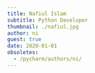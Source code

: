 ```yaml
---
title: Nafiul Islam
subtitle: Python Developer
thumbnail: ./nafiul.jpg
author: ni
guest: true
date: 2020-01-01
obsoletes:
  - /pycharm/authors/ni/
---
```

